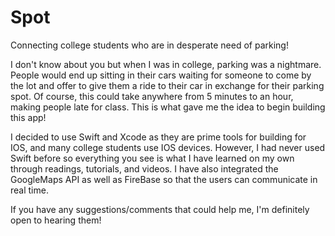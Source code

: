 # Spot
Connecting college students who are in desperate need of parking!

I don't know about you but when I was in college, parking was a nightmare. People would end up sitting in their cars waiting for someone to come by the lot and offer to give them a ride to their car in exchange for their parking spot. Of course, this could take anywhere from 5 minutes to an hour, making people late for class. This is what gave me the idea to begin building this app!

I decided to use Swift and Xcode as they are prime tools for building for IOS, and many college students use IOS devices. However, I had never used Swift before so everything you see is what I have learned on my own through readings, tutorials, and videos. I have also integrated the GoogleMaps API as well as FireBase so that the users can communicate in real time.

If you have any suggestions/comments that could help me, I'm definitely open to hearing them!
